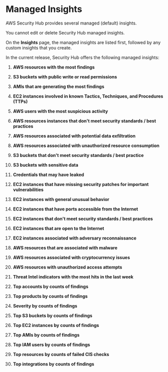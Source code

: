 # Managed Insights<a name="securityhub-managed-insights"></a>

AWS Security Hub provides several managed \(default\) insights\.

You cannot edit or delete Security Hub managed insights\.

 On the **Insights** page, the managed insights are listed first, followed by any custom insights that you create\.

In the current release, Security Hub offers the following managed insights:

1. **AWS resources with the most findings**

1. **S3 buckets with public write or read permissions**

1. **AMIs that are generating the most findings**

1. **EC2 instances involved in known Tactics, Techniques, and Procedures \(TTPs\)**

1. **AWS users with the most suspicious activity**

1. **AWS resources instances that don't meet security standards / best practices**

1. **AWS resources associated with potential data exfiltration**

1. **AWS resources associated with unauthorized resource consumption**

1. **S3 buckets that don't meet security standards / best practice**

1. **S3 buckets with sensitive data**

1. **Credentials that may have leaked**

1. **EC2 instances that have missing security patches for important vulnerabilities**

1. **EC2 instances with general unusual behavior**

1. **EC2 instances that have ports accessible from the Internet**

1. **EC2 instances that don't meet security standards / best practices**

1. **EC2 instances that are open to the Internet**

1. **EC2 instances associated with adversary reconnaissance**

1. **AWS resources that are associated with malware**

1. **AWS resources associated with cryptocurrency issues**

1. **AWS resources with unauthorized access attempts**

1. **Threat Intel indicators with the most hits in the last week**

1. **Top accounts by counts of findings**

1. **Top products by counts of findings**

1. **Severity by counts of findings**

1. **Top S3 buckets by counts of findings**

1. **Top EC2 instances by counts of findings**

1. **Top AMIs by counts of findings**

1. **Top IAM users by counts of findings**

1. **Top resources by counts of failed CIS checks**

1. **Top integrations by counts of findings**